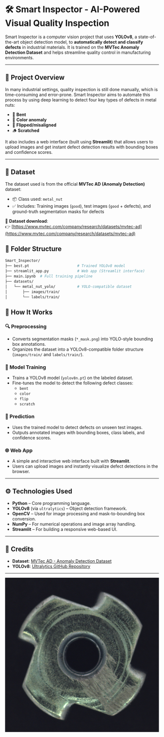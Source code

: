 # 🛠️ Smart Inspector - AI-Powered Visual Quality Inspection

Smart Inspector is a computer vision project that uses **YOLOv8**, a state-of-the-art object detection model, to **automatically detect and classify defects** in industrial materials. It is trained on the **MVTec Anomaly Detection Dataset** and helps streamline quality control in manufacturing environments.

---

## 📌 Project Overview

In many industrial settings, quality inspection is still done manually, which is time-consuming and error-prone. Smart Inspector aims to automate this process by using deep learning to detect four key types of defects in metal nuts:

- 🔧 **Bent**
- 🎨 **Color anomaly**
- 🔄 **Flipped/misaligned**
- 🪵 **Scratched**

It also includes a web interface (built using **Streamlit**) that allows users to upload images and get instant defect detection results with bounding boxes and confidence scores.

---

## 📂 Dataset

The dataset used is from the official **MVTec AD (Anomaly Detection)** dataset:

- 📦 Class used: `metal_nut`
- ✅ Includes: Training images (`good`), test images (`good` + defects), and ground-truth segmentation masks for defects

🔗 **Dataset download**:  
👉 [https://www.mvtec.com/company/research/datasets/mvtec-ad](https://www.mvtec.com/company/research/datasets/mvtec-ad)


## 📁 Folder Structure

```bash
Smart_Inspector/
├── best.pt                      # Trained YOLOv8 model
├── streamlit_app.py             # Web app (Streamlit interface)
├── main.ipynb  # Full training pipeline
├── datasets/
│   └── metal_nut_yolo/          # YOLO-compatible dataset
│       ├── images/train/
│       └── labels/train/

```


## 🚀 How It Works

### 🔍 Preprocessing
- Converts segmentation masks (`*_mask.png`) into YOLO-style bounding box annotations.
- Organizes the dataset into a YOLOv8-compatible folder structure (`images/train/` and `labels/train/`).

### 🧠 Model Training
- Trains a YOLOv8 model (`yolov8n.pt`) on the labeled dataset.
- Fine-tunes the model to detect the following defect classes:
  - `bent`
  - `color`
  - `flip`
  - `scratch`

### 🧪 Prediction
- Uses the trained model to detect defects on unseen test images.
- Outputs annotated images with bounding boxes, class labels, and confidence scores.

### 🌐 Web App
- A simple and interactive web interface built with **Streamlit**.
- Users can upload images and instantly visualize defect detections in the browser.

---

## ⚙️ Technologies Used

- **Python** – Core programming language.
- **YOLOv8** (via `ultralytics`) – Object detection framework.
- **OpenCV** – Used for image processing and mask-to-bounding box conversion.
- **NumPy** – For numerical operations and image array handling.
- **Streamlit** – For building a responsive web-based UI.

---

## 🧠 Credits

- **Dataset**: [MVTec AD - Anomaly Detection Dataset](https://www.mvtec.com/company/research/datasets/mvtec-ad)
- **YOLOv8**: [Ultralytics GitHub Repository](https://github.com/ultralytics/ultralytics)


---

![Detection Example](example_images/001.png)

